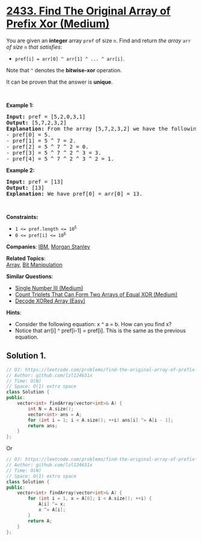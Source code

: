 # [2433. Find The Original Array of Prefix Xor (Medium)](https://leetcode.com/problems/find-the-original-array-of-prefix-xor)

<p>You are given an <strong>integer</strong> array <code>pref</code> of size <code>n</code>. Find and return <em>the array </em><code>arr</code><em> of size </em><code>n</code><em> that satisfies</em>:</p>

<ul>
	<li><code>pref[i] = arr[0] ^ arr[1] ^ ... ^ arr[i]</code>.</li>
</ul>

<p>Note that <code>^</code> denotes the <strong>bitwise-xor</strong> operation.</p>

<p>It can be proven that the answer is <strong>unique</strong>.</p>

<p>&nbsp;</p>
<p><strong class="example">Example 1:</strong></p>

<pre>
<strong>Input:</strong> pref = [5,2,0,3,1]
<strong>Output:</strong> [5,7,2,3,2]
<strong>Explanation:</strong> From the array [5,7,2,3,2] we have the following:
- pref[0] = 5.
- pref[1] = 5 ^ 7 = 2.
- pref[2] = 5 ^ 7 ^ 2 = 0.
- pref[3] = 5 ^ 7 ^ 2 ^ 3 = 3.
- pref[4] = 5 ^ 7 ^ 2 ^ 3 ^ 2 = 1.
</pre>

<p><strong class="example">Example 2:</strong></p>

<pre>
<strong>Input:</strong> pref = [13]
<strong>Output:</strong> [13]
<strong>Explanation:</strong> We have pref[0] = arr[0] = 13.
</pre>

<p>&nbsp;</p>
<p><strong>Constraints:</strong></p>

<ul>
	<li><code>1 &lt;= pref.length &lt;= 10<sup>5</sup></code></li>
	<li><code>0 &lt;= pref[i] &lt;= 10<sup>6</sup></code></li>
</ul>


**Companies**:
[IBM](https://leetcode.com/company/ibm), [Morgan Stanley](https://leetcode.com/company/morgan-stanley)

**Related Topics**:  
[Array](https://leetcode.com/tag/array), [Bit Manipulation](https://leetcode.com/tag/bit-manipulation)

**Similar Questions**:
* [Single Number III (Medium)](https://leetcode.com/problems/single-number-iii)
* [Count Triplets That Can Form Two Arrays of Equal XOR (Medium)](https://leetcode.com/problems/count-triplets-that-can-form-two-arrays-of-equal-xor)
* [Decode XORed Array (Easy)](https://leetcode.com/problems/decode-xored-array)

**Hints**:
* Consider the following equation: x ^ a = b. How can you find x?
* Notice that arr[i] ^ pref[i-1] = pref[i]. This is the same as the previous equation.

## Solution 1.

```cpp
// OJ: https://leetcode.com/problems/find-the-original-array-of-prefix-xor
// Author: github.com/lzl124631x
// Time: O(N)
// Space: O(1) extra space
class Solution {
public:
    vector<int> findArray(vector<int>& A) {
        int N = A.size();
        vector<int> ans = A;
        for (int i = 1; i < A.size(); ++i) ans[i] ^= A[i - 1];
        return ans;
    }
};
```

Or

```cpp
// OJ: https://leetcode.com/problems/find-the-original-array-of-prefix-xor
// Author: github.com/lzl124631x
// Time: O(N)
// Space: O(1) extra space
class Solution {
public:
    vector<int> findArray(vector<int>& A) {
        for (int i = 1, x = A[0]; i < A.size(); ++i) {
            A[i] ^= x;
            x ^= A[i];
        }
        return A;
    }
};
```